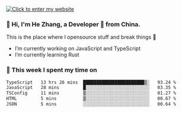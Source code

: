 [![Click to enter my website](https://github.com/zh30/zh30/assets/7930156/296bb9cd-4f46-46cd-bafa-863948241503)](https://zhanghe.dev) 

### 👋 Hi, I'm He Zhang, a Developer 🚀 from China.

This is the place where I opensource stuff and break things :rofl:

- I’m currently working on JavaScript and TypeScript
- I’m currently learning Rust

### 💪 This week I spent my time on

<!--START_SECTION:waka-->

```txt
TypeScript   13 hrs 26 mins  ███████████████████████▒░   93.24 %
JavaScript   28 mins         █░░░░░░░░░░░░░░░░░░░░░░░░   03.35 %
TSConfig     11 mins         ▒░░░░░░░░░░░░░░░░░░░░░░░░   01.27 %
HTML         5 mins          ▒░░░░░░░░░░░░░░░░░░░░░░░░   00.67 %
JSON         5 mins          ░░░░░░░░░░░░░░░░░░░░░░░░░   00.64 %
```

<!--END_SECTION:waka-->
